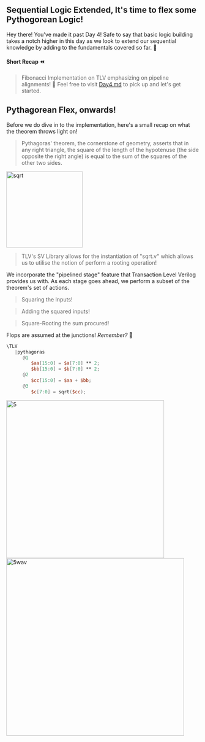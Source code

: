 ## Sequential Logic Extended, It's time to flex some Pythogorean Logic!
Hey there! You've made it past Day 4! Safe to say that basic logic building takes a notch higher in this day as we look to extend our sequential knowledge by adding to the fundamentals covered so far. 🍾

#### Short Recap ⏪
> Fibonacci Implementation on TLV emphasizing on pipeline alignments! 👀
Feel free to visit [Day4.md](https://github.com/akarxxx1030/100DaysOfTLV/blob/main/Day4/Day4.md) to pick up and let's get started.
## Pythagorean Flex, onwards!
Before we do dive in to the implementation, here's a small recap on what the theorem throws light on!
>Pythagoras' theorem, the cornerstone of geometry, asserts that in any right triangle, the square of the length of the hypotenuse (the side opposite the right angle) is equal to the sum of the squares of the other two sides.
<img width="199" alt="sqrt" src="https://github.com/akarxxx1030/100DaysOfTLV/assets/102870828/4edc9588-b1e5-4a9d-9eab-34d700ce6571">

>TLV's SV Library allows for the instantiation of "sqrt.v" which allows us to utilise the notion of perform a rooting operation!

We incorporate the "pipelined stage" feature that Transaction Level Verilog provides us with. As each stage goes ahead, we perform a subset of the theorem's set of actions.
> Squaring the Inputs!


> Adding the squared inputs!



> Square-Rooting the sum procured!


Flops are assumed at the junctions! *Remember?* 👀

```verilog
\TLV  
   |pythagoras
      @1
         $aa[15:0] = $a[7:0] ** 2;
         $bb[15:0] = $b[7:0] ** 2;
      @2
         $cc[15:0] = $aa + $bb;
      @3
         $c[7:0] = sqrt($cc);
```

<img width="412" alt="5" src="https://github.com/akarxxx1030/100DaysOfTLV/assets/102870828/4bf2c36c-4156-42ba-8f03-784dc100d753">
<img width="464" alt="5wav" src="https://github.com/akarxxx1030/100DaysOfTLV/assets/102870828/78a51529-8e31-457d-b654-918295b76dc8">



